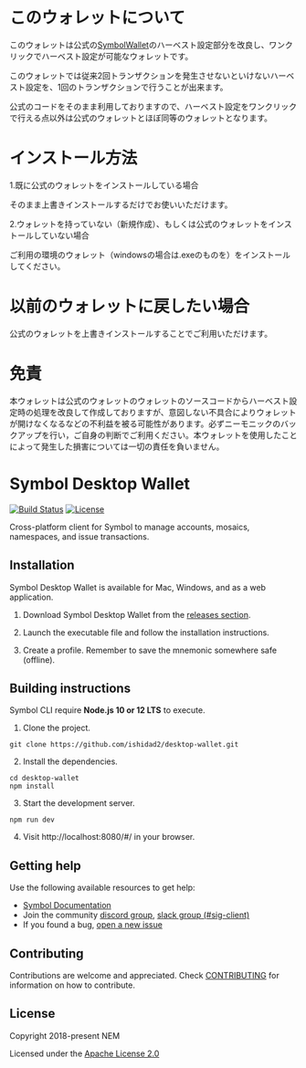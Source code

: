 このウォレットについて
===

このウォレットは公式の[SymbolWallet](https://github.com/symbol/desktop-wallet)のハーベスト設定部分を改良し、ワンクリックでハーベスト設定が可能なウォレットです。

このウォレットでは従来2回トランザクションを発生させないといけないハーベスト設定を、1回のトランザクションで行うことが出来ます。

公式のコードをそのまま利用しておりますので、ハーベスト設定をワンクリックで行える点以外は公式のウォレットとほぼ同等のウォレットとなります。

# インストール方法

1.既に公式のウォレットをインストールしている場合

そのまま上書きインストールするだけでお使いいただけます。

2.ウォレットを持っていない（新規作成）、もしくは公式のウォレットをインストールしていない場合

ご利用の環境のウォレット（windowsの場合は.exeのものを）をインストールしてください。

# 以前のウォレットに戻したい場合

公式のウォレットを上書きインストールすることでご利用いただけます。

免責
===

本ウォレットは公式のウォレットのウォレットのソースコードからハーベスト設定時の処理を改良して作成しておりますが、意図しない不具合によりウォレットが開けなくなるなどの不利益を被る可能性があります。必ずニーモニックのバックアップを行い，ご自身の判断でご利用ください。本ウォレットを使用したことによって発生した損害については一切の責任を負いません。


# Symbol Desktop Wallet

[![Build Status](https://travis-ci.com/symbol/desktop-wallet.svg?branch=main)](https://travis-ci.com/symbol/desktop-wallet)
[![License](https://img.shields.io/badge/License-Apache%202.0-blue.svg)](https://opensource.org/licenses/Apache-2.0)

Cross-platform client for Symbol to manage accounts, mosaics, namespaces, and issue transactions.

## Installation

Symbol Desktop Wallet is available for Mac, Windows, and as a web application.

1. Download Symbol Desktop Wallet from the [releases section](https://github.com/symbol/desktop-wallet/releases).

2. Launch the executable file and follow the installation instructions.

3. Create a profile. Remember to save the mnemonic somewhere safe (offline).

## Building instructions

Symbol CLI require **Node.js 10 or 12 LTS** to execute.

1. Clone the project.

```
git clone https://github.com/ishidad2/desktop-wallet.git
```

2. Install the dependencies.
```
cd desktop-wallet
npm install 
```

3. Start the development server.

```
npm run dev 
```

4. Visit http://localhost:8080/#/ in your browser.

## Getting help

Use the following available resources to get help:

- [Symbol Documentation][docs]
- Join the community [discord group][discord], [slack group (#sig-client)][slack] 
- If you found a bug, [open a new issue][issues]

## Contributing

Contributions are welcome and appreciated. 
Check [CONTRIBUTING](CONTRIBUTING.md) for information on how to contribute.

## License

Copyright 2018-present NEM

Licensed under the [Apache License 2.0](LICENSE)

[self]: https://github.com/symbol/desktop-wallet
[docs]: https://docs.symbolplatform.com
[issues]: https://github.com/symbol/desktop-wallet/issues
[discord]: https://discord.gg/xymcity
[slack]: https://join.slack.com/t/nem2/shared_invite/enQtMzY4MDc2NTg0ODgyLWZmZWRiMjViYTVhZjEzOTA0MzUyMTA1NTA5OWQ0MWUzNTA4NjM5OTJhOGViOTBhNjkxYWVhMWRiZDRkOTE0YmU
